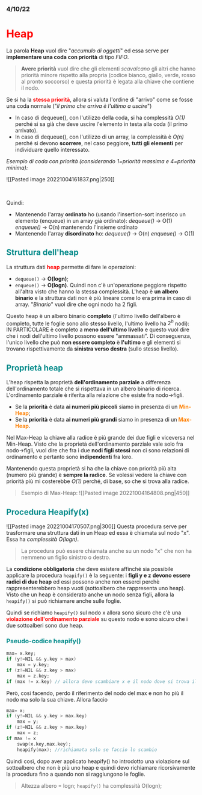 ### 4/10/22
# <font color="red"> Heap </font>
La parola **Heap** vuol dire "*accumulo di oggetti*" ed essa serve per **implementare una coda con priorità** di tipo *FIFO*.
> **Avere priorità** vuol dire che gli elementi *scavalcano* gli altri che hanno priorità minore rispetto alla propria (codice bianco, giallo, verde, rosso al pronto soccorso) e questa priorità è legata alla chiave che contiene il nodo.

Se si ha la <font color="red"><b> stessa priorità</b></font>, allora si valuta l'ordine di "arrivo" come se fosse una coda normale ("*il primo che arriva è l'ultimo a uscire*")
- In caso di dequeue(), con l'utilizzo della coda, si ha complessità *O(1)* perché si sa già che deve uscire l'elemento in testa alla coda (il primo arrivato).
- In caso di dequeue(), con l'utilizzo di  un array, la complessità è *O(n)* perché si devono **scorrere**, nel caso peggiore, **tutti gli elementi** per individuare quello interessato.

*Esempio di coda con priorità (considerando 1=priorità massima e 4=priorità minima):*

![[Pasted image 20221004161837.png|250]]

<div style="page-break-after: always; visibility: hidden"> \pagebreak </div>

Quindi:
- Mantenendo l'array **ordinato** ho (usando l'insertion-sort inserisco un elemento (enqueue) in un array già ordinato):
	 *dequeue()* -> O(1)
	*enqueue()* -> O(n) mantenendo l'insieme ordinato
- Mantenendo l'array **disordinato** ho:
	*dequeue()* -> O(n)
	*enqueue()* -> O(1)

## <font color=008B8B>Struttura dell'heap </font>
La struttura dati <font color="red"><b>heap</b></font> permette di fare le operazioni:
- `dequeue()` -> **O(logn)**;
- `enqueue()` -> **O(logn)**.
Quindi non c'è un'operazione peggiore rispetto all'altra visto che hanno la stessa complessità.
L'heap è **un albero binario** e la struttura dati non è più lineare come lo era prima in caso di array.
"*Binario*" vuol dire che ogni nodo ha 2 figli.

Questo heap è un albero binario **completo** (l'ultimo livello dell'albero è completo, tutte le foglie sono allo stesso livello, l'ultimo livello ha $2^h$ nodi): IN PARTICOLARE è completo a **meno dell'ultimo livello** e questo vuol dire che i nodi dell'ultimo livello possono essere "ammassati". Di conseguenza, l'unico livello che può **non essere completo** è **l'ultimo** e gli elementi si trovano rispettivamente da **sinistra verso destra** (sullo stesso livello).

## <font color=008B8B>Proprietà heap </font>
L'heap rispetta la proprietà **dell'ordinamento parziale** a differenza dell'ordinamento totale che si rispettava in un albero binario di ricerca.
L'ordinamento parziale è riferita alla relazione che esiste fra nodo->figli.
- Se la **priorità** è data **ai numeri più piccoli** siamo in presenza di un <font color=FF8000><b>Min-Heap</b></font>;
- Se la **priorità** è data **ai numeri più grandi** siamo in presenza di un<font color=FF8000><b> Max-Heap</b></font>.

Nel Max-Heap la chiave alla radice è più grande dei due figli e viceversa nel Min-Heap.
Visto che la proprietà dell'ordinamento parziale vale solo fra nodo->figli, vuol dire che fra i due **nodi figli stessi** non ci sono relazioni di ordinamento e pertanto sono **indipendenti** fra loro.


Mantenendo questa proprietà si ha che la chiave con priorità più alta (numero più grande) è **sempre la radice**. 
Se volessi vedere la chiave con priorità più mi costerebbe *O(1)* perché, di base, so che si trova alla radice.

> Esempio di Max-Heap: ![[Pasted image 20221004164808.png|450]]

## <font color=008B8B>Procedura Heapify(x) </font>
![[Pasted image 20221004170507.png|300]]
Questa procedura serve per trasformare una struttura dati in un Heap ed essa è chiamata sul nodo "x". Essa ha *complessità O(logn)*.
>La procedura può essere chiamata anche su un nodo "x" che non ha nemmeno un figlio sinistro o destro.

La **condizione obbligatoria** che deve esistere affinché sia possibile applicare la procedura `heapify()` è la seguente: i **figli y e z** **devono essere radici di due heap** ed essi possono anche non esserci perchè rappresenterebbero heap vuoti (sottoalbero che rappresenta uno heap).
Visto che un heap è considerato anche un nodo senza figli, allora la `heapify()` si può richiamare anche sulle foglie.

Quindi se richiamo `heapify()` sul nodo x allora sono sicuro che c'è una <font color="red"><b>violazione dell'ordinamento parziale</b></font> su questo nodo e sono sicuro che i due sottoalberi sono due heap.

### <font color=008B8B>Pseudo-codice heapify() </font>
``` cpp 
max= x.key;
if (y!=NIL && y.key > max)
	max = y.key;
if (z!=NIL && z.key > max)
	max = z.key;
if (max != x.key) // allora devo scambiare x e il nodo dove si trova il max 
```
Però, cosi facendo, perdo il riferimento del nodo del max e non ho più il nodo ma solo la sua chiave. Allora faccio

``` cpp 
max= x;
if (y!=NIL && y.key > max.key)
	max = y;
if (z!=NIL && z.key > max.key)
	max = z;
if max != x 
	swap(x.key,max.key);
	heapify(max); //richiamata solo se faccio lo scambio
```
Quindi così, dopo aver applicato heapify() ho introdotto una violazione sul sottoalbero che non è più uno heap e quindi devo richiamare ricorsivamente la procedura fino a quando non si raggiungono le foglie.
>Altezza albero = logn;
>`heapify()` ha complessità O(logn);

